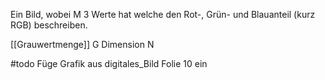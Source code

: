 Ein Bild, wobei M 3 Werte hat welche den Rot-, Grün- und Blauanteil (kurz RGB) beschreiben. 

[[Grauwertmenge]] G
Dimension N

#todo Füge Grafik aus digitales_Bild Folie 10 ein
